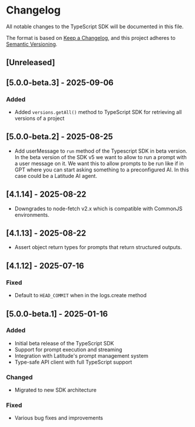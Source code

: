 # Changelog

All notable changes to the TypeScript SDK will be documented in this file.

The format is based on [Keep a Changelog](https://keepachangelog.com/en/1.0.0/),
and this project adheres to [Semantic Versioning](https://semver.org/spec/v2.0.0.html).

## [Unreleased]

## [5.0.0-beta.3] - 2025-09-06

### Added

- Added `versions.getAll()` method to TypeScript SDK for retrieving all versions of a project

## [5.0.0-beta.2] - 2025-08-25

- Add userMessage to `run` method of the Typescript SDK in beta version. In the beta version of the SDK v5 we want to allow to run a prompt with a user message on it. We want this to allow prompts to be run like if in GPT where you can start asking something to a preconfigured AI. In this case could be a Latitude AI agent.

## [4.1.14] - 2025-08-22

- Downgrades to node-fetch v2.x which is compatible with CommonJS environments.

## [4.1.13] - 2025-08-22

- Assert object return types for prompts that return structured outputs.

## [4.1.12] - 2025-07-16

### Fixed

- Default to `HEAD_COMMIT` when in the logs.create method

## [5.0.0-beta.1] - 2025-01-16

### Added

- Initial beta release of the TypeScript SDK
- Support for prompt execution and streaming
- Integration with Latitude's prompt management system
- Type-safe API client with full TypeScript support

### Changed

- Migrated to new SDK architecture

### Fixed

- Various bug fixes and improvements
